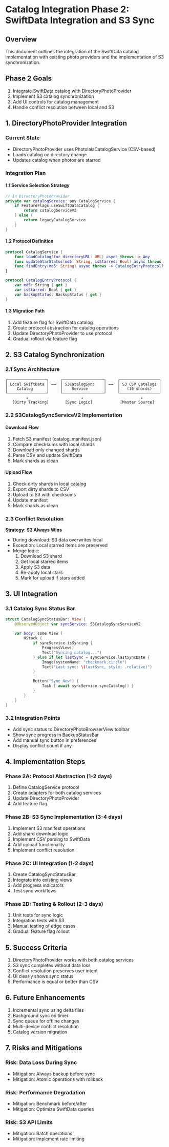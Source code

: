 # Catalog Integration Phase 2: SwiftData Integration and S3 Sync

## Overview

This document outlines the integration of the SwiftData catalog implementation with existing photo providers and the implementation of S3 synchronization.

## Phase 2 Goals

1. Integrate SwiftData catalog with DirectoryPhotoProvider
2. Implement S3 catalog synchronization
3. Add UI controls for catalog management
4. Handle conflict resolution between local and S3

## 1. DirectoryPhotoProvider Integration

### Current State
- DirectoryPhotoProvider uses PhotolalaCatalogService (CSV-based)
- Loads catalog on directory change
- Updates catalog when photos are starred

### Integration Plan

#### 1.1 Service Selection Strategy
```swift
// In DirectoryPhotoProvider
private var catalogService: any CatalogService {
    if FeatureFlags.useSwiftDataCatalog {
        return catalogServiceV2
    } else {
        return legacyCatalogService
    }
}
```

#### 1.2 Protocol Definition
```swift
protocol CatalogService {
    func loadCatalog(for directoryURL: URL) async throws -> Any
    func updateStarStatus(md5: String, isStarred: Bool) async throws
    func findEntry(md5: String) async throws -> CatalogEntryProtocol?
}

protocol CatalogEntryProtocol {
    var md5: String { get }
    var isStarred: Bool { get }
    var backupStatus: BackupStatus { get }
}
```

#### 1.3 Migration Path
1. Add feature flag for SwiftData catalog
2. Create protocol abstraction for catalog operations
3. Update DirectoryPhotoProvider to use protocol
4. Gradual rollout via feature flag

## 2. S3 Catalog Synchronization

### 2.1 Sync Architecture

```
┌─────────────────┐     ┌──────────────────┐     ┌─────────────────┐
│ Local SwiftData │ ←→  │ S3CatalogSync    │ ←→  │ S3 CSV Catalogs │
│    Catalog      │     │    Service       │     │   (16 shards)   │
└─────────────────┘     └──────────────────┘     └─────────────────┘
         ↓                       ↓                         ↓
   [Dirty Tracking]       [Sync Logic]            [Master Source]
```

### 2.2 S3CatalogSyncServiceV2 Implementation

#### Download Flow
1. Fetch S3 manifest (catalog_manifest.json)
2. Compare checksums with local shards
3. Download only changed shards
4. Parse CSV and update SwiftData
5. Mark shards as clean

#### Upload Flow
1. Check dirty shards in local catalog
2. Export dirty shards to CSV
3. Upload to S3 with checksums
4. Update manifest
5. Mark shards as clean

### 2.3 Conflict Resolution

**Strategy: S3 Always Wins**
- During download: S3 data overwrites local
- Exception: Local starred items are preserved
- Merge logic:
  1. Download S3 shard
  2. Get local starred items
  3. Apply S3 data
  4. Re-apply local stars
  5. Mark for upload if stars added

## 3. UI Integration

### 3.1 Catalog Sync Status Bar
```swift
struct CatalogSyncStatusBar: View {
    @ObservedObject var syncService: S3CatalogSyncServiceV2
    
    var body: some View {
        HStack {
            if syncService.isSyncing {
                ProgressView()
                Text("Syncing catalog...")
            } else if let lastSync = syncService.lastSyncDate {
                Image(systemName: "checkmark.circle")
                Text("Last sync: \(lastSync, style: .relative)")
            }
            
            Button("Sync Now") {
                Task { await syncService.syncCatalog() }
            }
        }
    }
}
```

### 3.2 Integration Points
- Add sync status to DirectoryPhotoBrowserView toolbar
- Show sync progress in BackupStatusBar
- Add manual sync button in preferences
- Display conflict count if any

## 4. Implementation Steps

### Phase 2A: Protocol Abstraction (1-2 days)
1. Define CatalogService protocol
2. Create adapters for both catalog services
3. Update DirectoryPhotoProvider
4. Add feature flag

### Phase 2B: S3 Sync Implementation (3-4 days)
1. Implement S3 manifest operations
2. Add shard download logic
3. Implement CSV parsing to SwiftData
4. Add upload functionality
5. Implement conflict resolution

### Phase 2C: UI Integration (1-2 days)
1. Create CatalogSyncStatusBar
2. Integrate into existing views
3. Add progress indicators
4. Test sync workflows

### Phase 2D: Testing & Rollout (2-3 days)
1. Unit tests for sync logic
2. Integration tests with S3
3. Manual testing of edge cases
4. Gradual feature flag rollout

## 5. Success Criteria

1. DirectoryPhotoProvider works with both catalog services
2. S3 sync completes without data loss
3. Conflict resolution preserves user intent
4. UI clearly shows sync status
5. Performance is equal or better than CSV

## 6. Future Enhancements

1. Incremental sync using delta files
2. Background sync on timer
3. Sync queue for offline changes
4. Multi-device conflict resolution
5. Catalog version migration

## 7. Risks and Mitigations

### Risk: Data Loss During Sync
- Mitigation: Always backup before sync
- Mitigation: Atomic operations with rollback

### Risk: Performance Degradation
- Mitigation: Benchmark before/after
- Mitigation: Optimize SwiftData queries

### Risk: S3 API Limits
- Mitigation: Batch operations
- Mitigation: Implement rate limiting